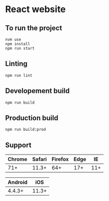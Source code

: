 # React website

## To run the project
```
nvm use
npm install
npm run start
```

## Linting
```
npm run lint
```

## Developement build
```
npm run build
```

## Production build
```
npm run build:prod
```

## Support

| Chrome  | Safari | Firefox | Edge | IE |
| --- | ----- | --- | --- | --- |
| 71+ | 11.3+ | 64+ | 17+ | 11+ |

| Android  | iOS |
| ------ | ----- |
| 4.4.3+ | 11.3+ |